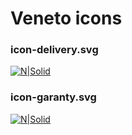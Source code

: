 # Veneto icons

### icon-delivery.svg
[![N|Solid](http://veneto.super.perevorot.com/html/app/assets/pictures/icon-delivery.svg)](https://github.com/doriksan/veneto_icons/blob/master/icon-delivery.md)

### icon-garanty.svg
[![N|Solid](http://veneto.super.perevorot.com/html/app/assets/pictures/icon-garanty.svg)](https://github.com/doriksan/veneto_icons/blob/master/icon-garanty.md)


